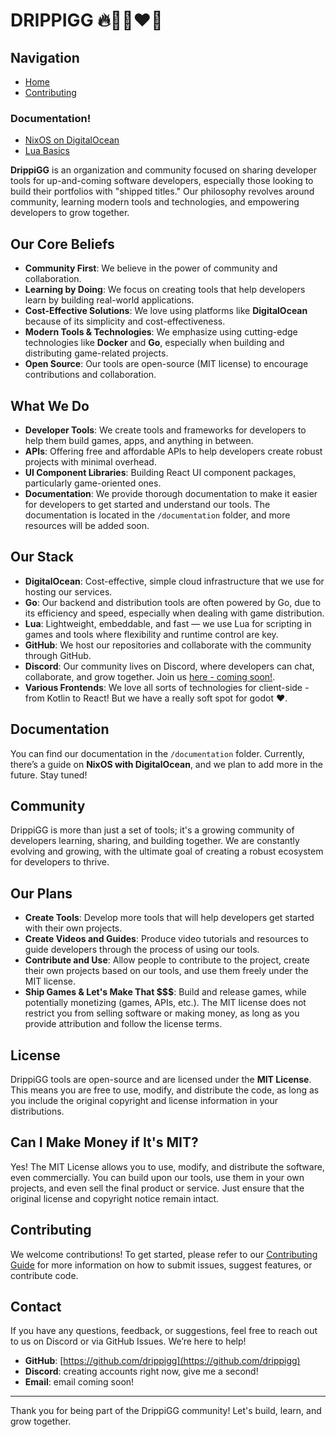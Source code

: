 # DRIPPIGG 🔥🐦‍🔥❤️‍🔥

## Navigation

- [Home](/)
- [Contributing](/contributing/contribution)

### Documentation!
- [NixOS on DigitalOcean](/documentation/nixos-digitalocean)
- [Lua Basics](/documentation/lua-basics)


**DrippiGG** is an organization and community focused on sharing developer tools for up-and-coming software developers, especially those looking to build their portfolios with "shipped titles." Our philosophy revolves around community, learning modern tools and technologies, and empowering developers to grow together.

## Our Core Beliefs

- **Community First**: We believe in the power of community and collaboration.
- **Learning by Doing**: We focus on creating tools that help developers learn by building real-world applications.
- **Cost-Effective Solutions**: We love using platforms like **DigitalOcean** because of its simplicity and cost-effectiveness.
- **Modern Tools & Technologies**: We emphasize using cutting-edge technologies like **Docker** and **Go**, especially when building and distributing game-related projects.
- **Open Source**: Our tools are open-source (MIT license) to encourage contributions and collaboration.

## What We Do

- **Developer Tools**: We create tools and frameworks for developers to help them build games, apps, and anything in between.
- **APIs**: Offering free and affordable APIs to help developers create robust projects with minimal overhead.
- **UI Component Libraries**: Building React UI component packages, particularly game-oriented ones.
- **Documentation**: We provide thorough documentation to make it easier for developers to get started and understand our tools. The documentation is located in the `/documentation` folder, and more resources will be added soon.

## Our Stack

- **DigitalOcean**: Cost-effective, simple cloud infrastructure that we use for hosting our services.
- **Go**: Our backend and distribution tools are often powered by Go, due to its efficiency and speed, especially when dealing with game distribution.
- **Lua**: Lightweight, embeddable, and fast — we use Lua for scripting in games and tools where flexibility and runtime control are key.
- **GitHub**: We host our repositories and collaborate with the community through GitHub.
- **Discord**: Our community lives on Discord, where developers can chat, collaborate, and grow together. Join us [here - coming soon!]().
- **Various Frontends**: We love all sorts of technologies for client-side - from Kotlin to React! But we have a really soft spot for godot ❤️.

## Documentation

You can find our documentation in the `/documentation` folder. Currently, there’s a guide on **NixOS with DigitalOcean**, and we plan to add more in the future. Stay tuned!

## Community

DrippiGG is more than just a set of tools; it's a growing community of developers learning, sharing, and building together. We are constantly evolving and growing, with the ultimate goal of creating a robust ecosystem for developers to thrive.

## Our Plans

- **Create Tools**: Develop more tools that will help developers get started with their own projects.
- **Create Videos and Guides**: Produce video tutorials and resources to guide developers through the process of using our tools.
- **Contribute and Use**: Allow people to contribute to the project, create their own projects based on our tools, and use them freely under the MIT license.
- **Ship Games & Let's Make That $$$**: Build and release games, while potentially monetizing (games, APIs, etc.). The MIT license does not restrict you from selling software or making money, as long as you provide attribution and follow the license terms.

## License

DrippiGG tools are open-source and are licensed under the **MIT License**. This means you are free to use, modify, and distribute the code, as long as you include the original copyright and license information in your distributions.

## Can I Make Money if It's MIT?

Yes! The MIT License allows you to use, modify, and distribute the software, even commercially. You can build upon our tools, use them in your own projects, and even sell the final product or service. Just ensure that the original license and copyright notice remain intact.

## Contributing

We welcome contributions! To get started, please refer to our [Contributing Guide](/contributing/contribution) for more information on how to submit issues, suggest features, or contribute code.

## Contact

If you have any questions, feedback, or suggestions, feel free to reach out to us on Discord or via GitHub Issues. We’re here to help!

- **GitHub**: [https://github.com/drippigg](https://github.com/drippigg)
- **Discord**: creating accounts right now, give me a second!
- **Email**: email coming soon!

---

Thank you for being part of the DrippiGG community! Let's build, learn, and grow together.
